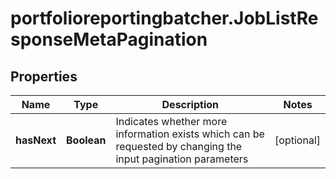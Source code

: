 # portfolioreportingbatcher.JobListResponseMetaPagination

## Properties

Name | Type | Description | Notes
------------ | ------------- | ------------- | -------------
**hasNext** | **Boolean** | Indicates whether more information exists which can be requested by changing the input pagination parameters | [optional] 



